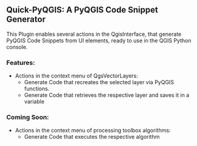 ## Quick-PyQGIS: A PyQGIS Code Snippet Generator

This Plugin enables several actions in the QgisInterface, that generate PyQGIS Code Snippets from UI elements, ready to use in the QGIS Python console.

### Features:
- Actions in the context menu of QgsVectorLayers:
  - Generate Code that recreates the selected layer via PyQGIS functions.
  - Generate Code that retrieves the respective layer and saves it in a variable

### Coming Soon:
- Actions in the context menu of processing toolbox algorithms:
  - Generate Code that executes the respective algorithm

